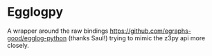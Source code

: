 # Egglogpy

A wrapper around the raw bindings <https://github.com/egraphs-good/egglog-python> (thanks Saul!) trying to mimic the z3py api more closely.
